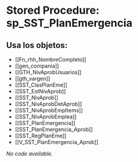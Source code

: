 # Stored Procedure: sp_SST_PlanEmergencia

## Usa los objetos:
- [[Fn_rhh_NombreCompleto]]
- [[gen_compania]]
- [[GTH_NivAprobUsuarios]]
- [[gth_vargen]]
- [[SST_ClasPlanEme]]
- [[SST_EstNivAprob]]
- [[SST_NivAprob]]
- [[SST_NivAprobDetAprob]]
- [[SST_NivAprobEmpItems]]
- [[SST_NivAprobEmplea]]
- [[SST_PlanEmergencia]]
- [[SST_PlanEmergencia_Aprob]]
- [[SST_RegPlanEme]]
- [[V_SST_PlanEmergencia_Aprob]]

*No code available.*
